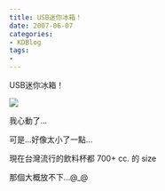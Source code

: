 ```yaml
---
title: USB迷你冰箱！
date: 2007-06-07
categories:
- KDBlog
tags:
- 
---
```

USB迷你冰箱！



![]({{urls.media}}/KDBlog/2007/06/07/ulife008900_01_l.jpg)

我心動了...

可是...好像太小了一點...

現在台灣流行的飲料杯都 700+ cc. 的 size

那個大概放不下...@_@

